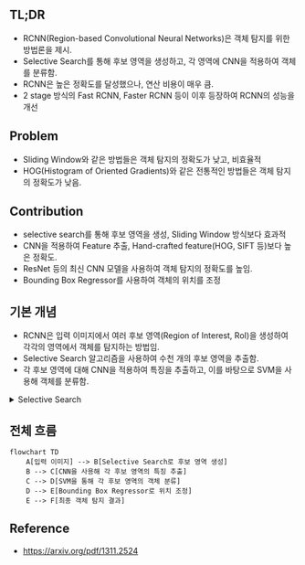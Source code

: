 ## TL;DR

- RCNN(Region-based Convolutional Neural Networks)은 객체 탐지를 위한 방법론을 제시.
- Selective Search를 통해 후보 영역을 생성하고, 각 영역에 CNN을 적용하여 객체를 분류함.
- RCNN은 높은 정확도를 달성했으나, 연산 비용이 매우 큼.
- 2 stage 방식의 Fast RCNN, Faster RCNN 등이 이후 등장하여 RCNN의 성능을 개선

## Problem

- Sliding Window와 같은 방법들은 객체 탐지의 정확도가 낮고, 비효율적
- HOG(Histogram of Oriented Gradients)와 같은 전통적인 방법들은 객체 탐지의 정확도가 낮음.

## Contribution

- selective search를 통해 후보 영역을 생성, Sliding Window 방식보다 효과적
- CNN을 적용하여 Feature 추출, Hand-crafted feature(HOG, SIFT 등)보다 높은 정확도.
- ResNet 등의 최신 CNN 모델을 사용하여 객체 탐지의 정확도를 높임.
- Bounding Box Regressor를 사용하여 객체의 위치를 조정

## 기본 개념

- RCNN은 입력 이미지에서 여러 후보 영역(Region of Interest, RoI)을 생성하여 각각의 영역에서 객체를 탐지하는 방법임.
- Selective Search 알고리즘을 사용하여 수천 개의 후보 영역을 추출함.
- 각 후보 영역에 대해 CNN을 적용하여 특징을 추출하고, 이를 바탕으로 SVM을 사용해 객체를 분류함.

<details markdown="1">
<summary>Selective Search</summary>

```python
import numpy as np
import cv2
from skimage.segmentation import slic
from skimage.color import rgb2lab
from scipy.spatial.distance import euclidean
from itertools import combinations

def compute_color_histogram(region):
    # RGB 색상 히스토그램 계산
    hist = np.zeros(25)
    for pixel in region:
        bin_index = (pixel[0] // 64) * 9 + (pixel[1] // 64) * 3 + (pixel[2] // 64)
        hist[bin_index] += 1
    hist /= len(region)
    return hist

def initialize_regions(img, segments):
    # 초기 영역 설정: 각 초기에 분할된 영역을 개별적으로 다룸
    regions = {}
    for y in range(img.shape[0]):
        for x in range(img.shape[1]):
            segment_label = segments[y, x]
            if segment_label not in regions:
                regions[segment_label] = {
                    "labels": [segment_label],
                    "pixels": [],
                }
            regions[segment_label]["pixels"].append(img[y, x])

    for key in regions.keys():
        regions[key]["histogram"] = compute_color_histogram(regions[key]["pixels"])

    return regions

def merge_regions(r1, r2):
    # 두 영역을 병합하여 새로운 영역을 생성
    new_region = {
        "labels": r1["labels"] + r2["labels"],
        "pixels": r1["pixels"] + r2["pixels"],
    }
    new_region["histogram"] = compute_color_histogram(new_region["pixels"])
    return new_region

def selective_search(img, k=200):
    # 이미지의 SLIC 세그먼트 계산
    segments = slic(img, n_segments=k, compactness=10)

    # 초기 영역 설정
    regions = initialize_regions(img, segments)

    # 병합 가능한 영역들의 쌍을 생성
    region_pairs = list(combinations(regions.keys(), 2))

    while region_pairs:
        # 각 영역 쌍에 대해 유사성 계산 (단순히 색상 히스토그램 간의 유클리드 거리)
        min_distance = float('inf')
        best_pair = None
        for (r1_key, r2_key) in region_pairs:
            r1 = regions[r1_key]
            r2 = regions[r2_key]
            distance = euclidean(r1["histogram"], r2["histogram"])
            if distance < min_distance:
                min_distance = distance
                best_pair = (r1_key, r2_key)

        # 가장 유사한 영역 병합
        if best_pair:
            r1_key, r2_key = best_pair
            new_region = merge_regions(regions[r1_key], regions[r2_key])
            new_key = max(regions.keys()) + 1
            regions[new_key] = new_region
            del regions[r1_key]
            del regions[r2_key]

        # 병합 후 새로운 영역 쌍 계산
        region_pairs = list(combinations(regions.keys(), 2))

    return regions

# 테스트 이미지 불러오기
img = cv2.imread('path_to_image.jpg')
img_rgb = cv2.cvtColor(img, cv2.COLOR_BGR2RGB)

# 선택적 검색 수행
regions = selective_search(img_rgb, k=100)

# 영역 시각화
output_img = img_rgb.copy()
for region in regions.values():
    for (y, x) in region["pixels"]:
        output_img[y, x] = [255, 0, 0]  # 병합된 영역을 빨간색으로 표시

cv2.imshow('Selective Search Output', cv2.cvtColor(output_img, cv2.COLOR_RGB2BGR))
cv2.waitKey(0)
cv2.destroyAllWindows()

```

- 초기 군집형성에는 SLIC(Simple Linear Iterative Clustering) 알고리즘을 사용함.
- 다른 종류의 군집화 알고리즘을 사용할 수도 있음.
- **SLIC (Simple Linear Iterative Clustering)**
    - **목적**: SLIC 알고리즘은 이미지를 슈퍼픽셀(superpixel)로 분할하는 방법입니다. 슈퍼픽셀은 서로 비슷한 색상과 인접한 픽셀들을 그룹화한 작은 영역입니다.
    - **작동 방식**: SLIC는 K-means 클러스터링을 기반으로 동작하며, 색상과 공간 정보를 결합하여 이미지를 슈퍼픽셀로 나눕니다. 이는 이미지의 중요한 경계를 유지하면서도 연관성이 있는 픽셀들을 그룹화하는 데 효과적입니다.
    - **장점**: SLIC는 빠르고 효율적이며, 결과적으로 생성되는 슈퍼픽셀이 매우 규칙적이고 균일합니다. 이는 후속 이미지 처리 작업, 예를 들어 객체 인식이나 세그먼테이션, 트래킹 등에 유리합니다.

- **Felzenszwalb's Efficient Graph-Based Image Segmentation**
    - **목적**: Felzenszwalb 알고리즘은 이미지의 물체 경계를 고려한 세그먼테이션을 수행하는 알고리즘입니다. 이 알고리즘은 그래프 기반 방법을 사용하여 이미지의 픽셀들을 군집화합니다.
    - **작동 방식**: 이 방법은 각 픽셀을 그래프의 노드로 보고, 노드 간의 유사성을 엣지로 표현합니다. 유사성이 높은 픽셀들(즉, 엣지의 가중치가 작은 픽셀들)을 연결하여, 이미지에서 자연스러운 군집을 형성합니다. 이때, 군집화의 기준은 주어진 가중치 임계값을 기반으로 설정됩니다.
    - **장점**: Felzenszwalb 알고리즘은 매우 효율적이고, 자연스러운 경계를 잘 유지하며, 세그먼테이션의 해상도와 복잡도를 쉽게 조절할 수 있습니다. 이는 특히 객체 검출과 같은 응용 분야에서 유용합니다.

</details>

## 전체 흐름

```mermaid
flowchart TD
    A[입력 이미지] --> B[Selective Search로 후보 영역 생성]
    B --> C[CNN을 사용해 각 후보 영역의 특징 추출]
    C --> D[SVM을 통해 각 후보 영역의 객체 분류]
    D --> E[Bounding Box Regressor로 위치 조정]
    E --> F[최종 객체 탐지 결과]
```

## Reference

- <https://arxiv.org/pdf/1311.2524>
